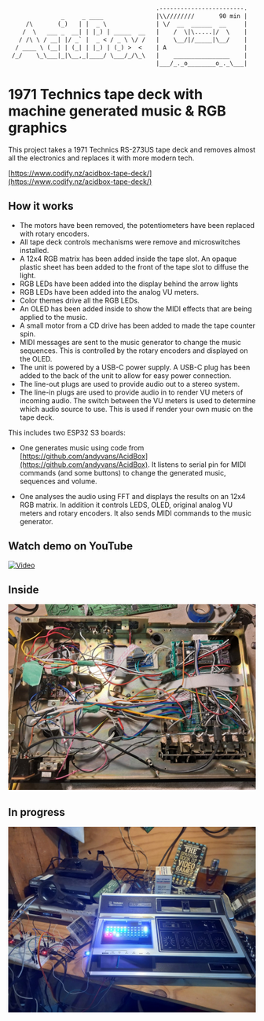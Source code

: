 ```
                                          .------------------------.  
               _     _ ____               |\\////////       90 min |  
     /\       (_)   | |  _ \              | \/  __  ______  __     |
    /  \   ___ _  __| | |_) | _____  __   |    /  \|\.....|/  \    |
   / /\ \ / __| |/ _` |  _ < / _ \ \/ /   |    \__/|/_____|\__/    |   
  / ____ \ (__| | (_| | |_) | (_) >  <    | A                      |    
 /_/    \_\___|_|\__,_|____/ \___/_/\_\   |    ________________    | 
                                          |___/_._o________o_._\___|
```
# 1971 Technics tape deck with machine generated music & RGB graphics

This project takes a 1971 Technics RS-273US tape deck and removes almost all the electronics and replaces it with more modern tech.

[https://www.codify.nz/acidbox-tape-deck/](https://www.codify.nz/acidbox-tape-deck/)

## How it works

- The motors have been removed, the potentiometers have been replaced with rotary encoders.
- All tape deck controls mechanisms were remove and microswitches installed.
- A 12x4 RGB matrix has been added inside the tape slot. An opaque plastic sheet has been added to the front of the tape slot to diffuse the light.
- RGB LEDs have been added into the display behind the arrow lights
- RGB LEDs have been added into the analog VU meters.
- Color themes drive all the RGB LEDs.
- An OLED has been added inside to show the MIDI effects that are being applied to the music.
- A small motor from a CD drive has been added to made the tape counter spin.
- MIDI messages are sent to the music generator to change the music sequences. This is controlled by the rotary encoders and displayed on the OLED.
- The unit is powered by a USB-C power supply. A USB-C plug has been added to the back of the unit to allow for easy power connection.
- The line-out plugs are used to provide audio out to a stereo system.
- The line-in plugs are used to provide audio in to render VU meters of incoming audio. The switch between the VU meters is used to determine which audio source to use. This is used if render your own music on the tape deck.

This includes two ESP32 S3 boards:

- One generates music using code from [https://github.com/andyvans/AcidBox](https://github.com/andyvans/AcidBox). It listens to serial pin for MIDI commands (and some buttons) to change the generated music, sequences and volume.

- One analyses the audio using FFT and displays the results on an 12x4 RGB matrix. In addition it controls LEDS, OLED, original analog VU meters and rotary encoders. It also sends MIDI commands to the music generator.

## Watch demo on YouTube

[![Video](https://img.youtube.com/vi/i5UVzaoIb8w/maxresdefault.jpg)](https://www.youtube.com/watch?v=i5UVzaoIb8w)

## Inside

![Inside](/images/inside.jpg)

## In progress

![In progress](/images/wip-1.jpg)
